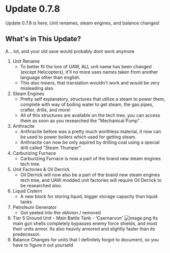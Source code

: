 # Update 0.7.8
Update 0.7.8 is here, Unit renames, steam engines, and balance changes!

## What's in This Update?
A... lot, and your old save would probably dont work anymore
1. Unit Rename
	- To better fit the lore of UAW, ALL unit name has been changed (except Helicopters), it'll no more uses names taken from another language other than english.
	- This also means, that translation wouldn't work and would be very misleading also.
2. Steam Engines
	- Pretty self explanatory, structures that utilize a steam to power them, complete with way of boiling water to get steam, the gas pipes, crafter, drills, and more!
	- All of this structures are available on the tech tree, you can access them as soon as you researched the "Mechanical Pump"	.
3. Anthracite
	- Anthracite before was a pretty much worthless material, it now can be used to power boilers which used for getting steam.
	- Anthracite can now be only aquired by drilling coal using a special drill called "Steam Thumper".
4. Carburizing Furnace
	- Carburizing Furnace is now a part of the brand new steam engines tech tree.
5. Unit Factories & Oil Derrick
	- Oil Derrick will now also be a part of the brand new steam engines tech tree, and UAW modded unit factories will require Oil Derrick to be researched also.
6. Liquid Cistern
	- A new block for storing liquid, bigger storage capacity than liquid tanks
7. Petroleum Generator
	- Got yeeted into the oblivion / removed
8. Tier 5 Ground Unit - Main Battle Tank - 'Caernarvon'
![image.png](https://i.postimg.cc/BnkYWr5w/image.png)
Its main gun shells completely bypasses enemy force shields, and most their units armor. Its also heavily armored and slightly faster than its predecessor.
9. Balance Changes for units that I definitely forgot to document, so you have to figure it out yourseld



















